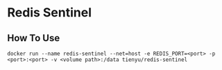 # Redis Sentinel 

## How To Use
```bash=
docker run --name redis-sentinel --net=host -e REDIS_PORT=<port> -p <port>:<port> -v <volume path>:/data tienyu/redis-sentinel
```
